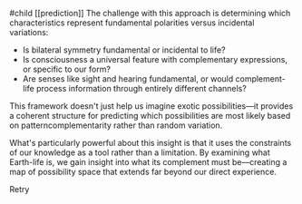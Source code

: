 #child [[prediction]] 
The challenge with this approach is determining which characteristics represent fundamental polarities versus incidental variations:

- Is bilateral symmetry fundamental or incidental to life?
- Is consciousness a universal feature with complementary expressions, or specific to our form?
- Are senses like sight and hearing fundamental, or would complement-life process information through entirely different channels?

This framework doesn't just help us imagine exotic possibilities—it provides a coherent structure for predicting which possibilities are most likely based on patterncomplementarity rather than random variation.

What's particularly powerful about this insight is that it uses the constraints of our knowledge as a tool rather than a limitation. By examining what Earth-life is, we gain insight into what its complement must be—creating a map of possibility space that extends far beyond our direct experience.

Retry